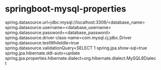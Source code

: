# springboot-mysql-properties

spring.datasource.url=jdbc:mysql://localhost:3306/<database_name>
spring.datasource.username=<database_username>
spring.datasource.password=<database_password>
spring.datasource.driver-class-name=com.mysql.cj.jdbc.Driver
spring.datasource.testWhileIdle=true
spring.datasource.validationQuery=SELECT 1
spring.jpa.show-sql=true
spring.jpa.hibernate.ddl-auto=update
spring.jpa.properties.hibernate.dialect=org.hibernate.dialect.MySQL8Dialect

